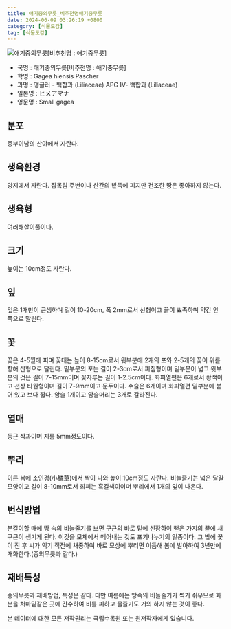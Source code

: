```yaml
---
title: 애기중의무릇_비추천명애기중무릇
date: 2024-06-09 03:26:19 +0800
category: [식물도감]
tag: [식물도감]
---
```




![애기중의무릇[비추천명 : 애기중무릇]](/fileUpload/plants/basic/Liliaceae/Gagea/681/681_1_th2.jpg)
- 국명 : 애기중의무릇[비추천명 : 애기중무릇]
- 학명 : Gagea hiensis Pascher
- 과명 : 앵글러 - 백합과 (Liliaceae) APG Ⅳ- 백합과 (Liliaceae)
- 일본명 : ヒメアマナ
- 영문명 : Small gagea


## 분포
중부이남의 산야에서 자란다.
## 생육환경
양지에서 자란다. 잡목림 주변이나 산간의 밭뚝에 피지만 건조한 땅은 좋아하지 않는다.
## 생육형
여러해살이풀이다.
## 크기
높이는 10cm정도 자란다.
## 잎
잎은 1개만이 근생하며 길이 10-20cm, 폭 2mm로서 선형이고 끝이 뾰족하며 약간 안쪽으로 말린다.
## 꽃
꽃은 4-5월에 피며 꽃대는 높이 8-15cm로서 윗부분에 2개의 포와 2-5개의 꽃이 위를 향해 산형으로 달린다. 밑부분의 포는 길이 2-3cm로서 피침형이며 밑부분이 넓고 윗부분의 것은 길이 7-15mm이며 꽃자루는 길이 1-2.5cm이다. 화피열편은 6개로서 황색이고 선상 타원형이며 길이 7-9mm이고 둔두이다. 수술은 6개이며 화피열편 밑부분에 붙어 있고 보다 짧다. 암술 1개이고 암술머리는 3개로 갈라진다.
## 열매
둥근 삭과이며 지름 5mm정도이다.
## 뿌리
이른 봄에 소인경(小鱗莖)에서 싹이 나와 높이 10cm정도 자란다. 비늘줄기는 넓은 달걀모양이고 길이 8-10mm로서 회피는 흑갈색이이며 뿌리에서 1개의 잎이 나온다.
## 번식방법
분갈이할 때에 땅 속의 비늘줄기를 보면 구근의 바로 밑에 신장하여 뻗은 가지의 끝에 새 구근이 생기게 된다. 이것을 모체에서 떼어내는 것도 포기나누기의 일종이다. 그 밖에 꽃이 진 후 씨가 익기 직전에 채종하여 바로 묘상에 뿌리면 이듬해 봄에 발아하여 3년만에 개화한다.(종의무릇과 같다.)
## 재배특성
중의무릇과 재배방법, 특성은 같다. 다만 여름에는 땅속의 비늘줄기가 썩기 쉬우므로 화분을 처마밑같은 곳에 간수하여 비를 피하고 물줄기도 거의 하지 않는 것이 좋다.






본 데이터에 대한 모든 저작권리는 국립수목원 또는 원저작자에게 있습니다.
